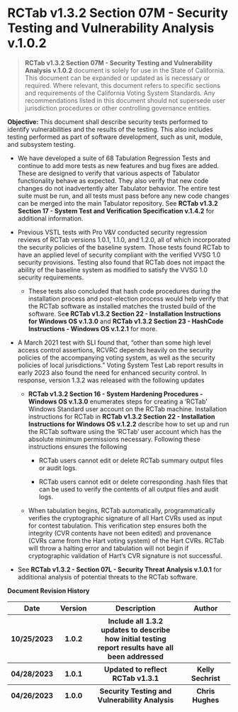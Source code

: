 # RCTab v1.3.2 Section 07M - Security Testing and Vulnerability Analysis v.1.0.2

> **RCTab v1.3.2 Section 07M - Security Testing and Vulnerability
> Analysis v.1.0.2** document is solely for use in the State of
> California. This document can be expanded or updated as is necessary
> or required. Where relevant, this document refers to specific sections
> and requirements of the California Voting System Standards. Any
> recommendations listed in this document should not supersede user
> jurisdiction procedures or other controlling governance entities.

**Objective:** This document shall describe security tests performed to
identify vulnerabilities and the results of the testing. This also
includes testing performed as part of software development, such as
unit, module, and subsystem testing.

-   We have developed a suite of 68 Tabulation Regression Tests and
    continue to add more tests as new features and bug fixes are added.
    These are designed to verify that various aspects of Tabulator
    functionality behave as expected. They also verify that new code
    changes do not inadvertently alter Tabulator behavior. The entire
    test suite must be run, and all tests must pass before any new code
    changes can be merged into the main Tabulator repository. See
    **<span class="mark">RCTab v1.3.2 Section 17 - System Test and
    Verification Specification v.1.4.2</span>** for additional
    information.

-   Previous VSTL tests with Pro V&V conducted security regression
    reviews of RCTab versions 1.0.1, 1.1.0, and 1.2.0, all of which
    incorporated the security policies of the baseline system. Those
    tests found RCTab to have an applied level of security compliant
    with the verified VVSG 1.0 security provisions. Testing also found
    that RCTab does not impact the ability of the baseline system as
    modified to satisfy the VVSG 1.0 security requirements.

    -   These tests also concluded that hash code procedures during the
        installation process and post-election process would help verify
        that the RCTab software as installed matches the trusted build
        of the software. Se**e RCTab v1.3.2 Section 22 - Installation
        Instructions for Windows OS v.1.3.0** and **RCTab v1.3.2 Section
        23 - HashCode Instructions - Windows OS v.1.2.1** for more.

-   A March 2021 test with SLI found that, “other than some high level
    access control assertions, RCVRC depends heavily on the security
    policies of the accompanying voting system, as well as the security
    policies of local jurisdictions.” Voting System Test Lab report
    results in early 2023 also found the need for enhanced security
    control. In response, version 1.3.2 was released with the following
    updates

    -   **<span class="mark">RCTab v1.3.2 Section 16 - System Hardening
        Procedures - Windows OS v.1.3.0</span>** enumerates steps for
        creating a ‘RCTab’ Windows Standard user account on the RCTab
        machine. Installation instructions for RCTab in **RCTab v1.3.2
        Section 22 - Installation Instructions for Windows OS v.1.2.2**
        describe how to set up and run the RCTab software using the
        ‘RCTab’ user account which has the absolute minimum permissions
        necessary. Following these instructions ensures the following

        -   RCTab users cannot edit or delete RCTab summary output files
            or audit logs.

        -   RCTab users cannot edit or delete corresponding .hash files
            that can be used to verify the contents of all output files
            and audit logs.

    -   When tabulation begins, RCTab automatically, programmatically
        verifies the cryptographic signature of all Hart CVRs used as
        input for contest tabulation. This verification step ensures
        both the integrity (CVR contents have not been edited) and
        provenance (CVRs came from the Hart voting system) of the Hart
        CVRs. RCTab will throw a halting error and tabulation will not
        begin if cryptographic validation of Hart’s CVR signature is not
        successful.

-   See **RCTab v1.3.2 - Section 07L - Security Threat Analysis
    v.1.0.1** for additional analysis of potential threats to the RCTab
    software.

**Document Revision History**

<table>
<colgroup>
<col style="width: 14%" />
<col style="width: 11%" />
<col style="width: 48%" />
<col style="width: 25%" />
</colgroup>
<thead>
<tr class="header">
<th><strong>Date</strong></th>
<th><strong>Version</strong></th>
<th><strong>Description</strong></th>
<th><strong>Author</strong></th>
</tr>
<tr class="odd">
<th>10/25/2023</th>
<th>1.0.2</th>
<th>Include all 1.3.2 updates to describe how initial testing report
results have all been addressed</th>
<th></th>
</tr>
<tr class="header">
<th>04/28/2023</th>
<th>1.0.1</th>
<th>Updated to reflect RCTab v1.3.1</th>
<th>Kelly Sechrist</th>
</tr>
<tr class="odd">
<th>04/26/2023</th>
<th>1.0.0</th>
<th>Security Testing and Vulnerability Analysis</th>
<th>Chris Hughes</th>
</tr>
</thead>
<tbody>
</tbody>
</table>

# 

